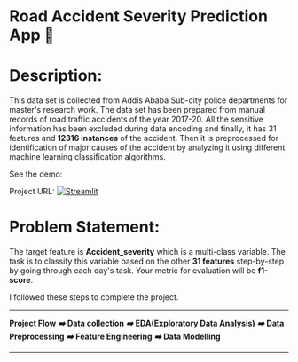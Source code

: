 # Road Accident Severity Prediction App 🚧

# Description:
This data set is collected from Addis Ababa Sub-city police departments for master's research work.
The data set has been prepared from manual records of road traffic accidents of the year 2017-20.
All the sensitive information has been excluded during data encoding and finally, it has 31 features
and **12316 instances** of the accident. Then it is preprocessed for identification of major causes
of the accident by analyzing it using different machine learning classification algorithms.


See the demo: 

Project URL:  [![Streamlit](https://img.shields.io/badge/Streamlit-%230077B5.svg?logo=streamlit&logoColor=white)](https://road-accident-severity-prediction-project.onrender.com/)  

# Problem Statement:
The target feature is **Accident_severity** which is a multi-class variable. The task is to classify this
variable based on the other **31 features** step-by-step by going through each day's task. Your metric
for evaluation will be **f1-score**.

I followed these steps to complete the project.
________________
**Project Flow**
_____➡️_____
**Data collection**
_____➡️_____
**EDA(Exploratory Data Analysis)**
_____➡️_____
**Data Preprocessing**
_____➡️_____
**Feature Engineering**
_____➡️_____
**Data Modelling**
________________
